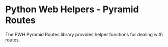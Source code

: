 # Python Web Helpers - Pyramid Routes

The PWH Pyramid Routes library provides helper functions for dealing with routes.
